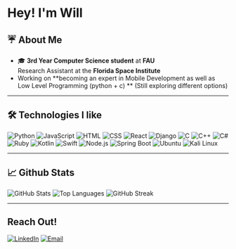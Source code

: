 #  Hey! I'm Will 

## ☔ About Me
- 🎓 **3rd Year Computer Science student** at **FAU**  
   Research Assistant at the **Florida Space Institute**
-  Working on **becoming an expert in Mobile Development as well as Low Level Programming (python + c) ** (Still exploring different options)

---

## 🛠️ Technologies I like
![Python](https://img.shields.io/badge/-Python-3776AB?style=flat-square&logo=python&logoColor=white)
![JavaScript](https://img.shields.io/badge/-JavaScript-F7DF1E?style=flat-square&logo=javascript&logoColor=black)
![HTML](https://img.shields.io/badge/-HTML-E34F26?style=flat-square&logo=html5&logoColor=white)
![CSS](https://img.shields.io/badge/-CSS-1572B6?style=flat-square&logo=css3&logoColor=white)
![React](https://img.shields.io/badge/-React-61DAFB?style=flat-square&logo=react&logoColor=black)
![Django](https://img.shields.io/badge/-Django-092E20?style=flat-square&logo=django&logoColor=white)
![C](https://img.shields.io/badge/-C-A8B9CC?style=flat-square&logo=c&logoColor=white)
![C++](https://img.shields.io/badge/-C++-00599C?style=flat-square&logo=c%2B%2B&logoColor=white)
![C#](https://img.shields.io/badge/-C%23-239120?style=flat-square&logo=c-sharp&logoColor=white)
![Ruby](https://img.shields.io/badge/-Ruby-CC342D?style=flat-square&logo=ruby&logoColor=white)
![Kotlin](https://img.shields.io/badge/-Kotlin-7F52FF?style=flat-square&logo=kotlin&logoColor=white)
![Swift](https://img.shields.io/badge/-Swift-FA7343?style=flat-square&logo=swift&logoColor=white)
![Node.js](https://img.shields.io/badge/-Node.js-339933?style=flat-square&logo=node.js&logoColor=white)
![Spring Boot](https://img.shields.io/badge/-Spring%20Boot-6DB33F?style=flat-square&logo=spring-boot&logoColor=white)
![Ubuntu](https://img.shields.io/badge/-Ubuntu-E95420?style=flat-square&logo=ubuntu&logoColor=white)
![Kali Linux](https://img.shields.io/badge/-Kali%20Linux-557C94?style=flat-square&logo=kalilinux&logoColor=white)

---

## 📈 Github Stats
![GitHub Stats](https://github-readme-stats.vercel.app/api?username=Willd231&show_icons=true&theme=radical)
![Top Languages](https://github-readme-stats.vercel.app/api/top-langs/?username=Willd231&layout=compact&theme=radical)
![GitHub Streak](https://streak-stats.demolab.com/?user=Willd231&theme=radical)

---

##  Reach Out!
[![LinkedIn](https://img.shields.io/badge/LinkedIn-blue?style=flat-square&logo=linkedin)](https://www.linkedin.com/in/will-dellinger-a77b6129b/)
[![Email](https://img.shields.io/badge/Email-D14836?style=flat-square&logo=gmail&logoColor=white)](mailto:dellinger.w3@gmail.com)
